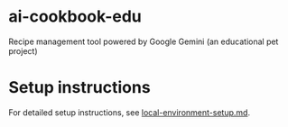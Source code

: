 # ai-cookbook-edu
Recipe management tool powered by Google Gemini (an educational pet project)

# Setup instructions
For detailed setup instructions, see [local-environment-setup.md](./local-environment-setup.md).
